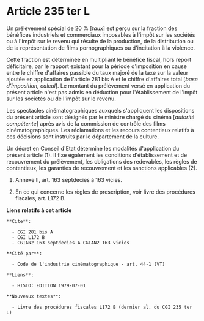# Article 235 ter L

Un prélèvement spécial de 20 % [*taux*] est perçu sur la fraction des bénéfices industriels et commerciaux imposables à
l'impôt sur les sociétés ou à l'impôt sur le revenu qui résulte de la production, de la distribution ou de la représentation
de films pornographiques ou d'incitation à la violence.

Cette fraction est déterminée en multipliant le bénéfice fiscal, hors report déficitaire, par le rapport existant pour la
période d'imposition en cause entre le chiffre d'affaires passible du taux majoré de la taxe sur la valeur ajoutée en
application de l'article 281 bis A et le chiffre d'affaires total [*base d'imposition, calcul*].     Le montant du
prélèvement versé en application du présent article n'est pas admis en déduction pour l'établissement de l'impôt sur les
sociétés ou de l'impôt sur le revenu.

Les spectacles cinématographiques auxquels s'appliquent les dispositions du présent article sont désignés par le ministre
chargé du cinéma [*autorité compétente*] après avis de la commission de contrôle des films cinématographiques. Les
réclamations et les recours contentieux relatifs à ces décisions sont instruits par le département de la culture.

Un décret en Conseil d'Etat détermine les modalités d'application du présent article (1). Il fixe également les conditions
d'établissement et de recouvrement du prélèvement, les obligations des redevables, les règles de contentieux, les garanties
de recouvrement et les sanctions applicables (2).

1)  Annexe II, art. 163 septdecies à 163 vicies.

2)  En ce qui concerne les règles de prescription, voir livre des procédures fiscales, art. L172 B.

**Liens relatifs à cet article**

	**Cite**:

	  - CGI 281 bis A
	  - CGI L172 B
	  - CGIAN2 163 septdecies A CGIAN2 163 vicies

	**Cité par**:

	  - Code de l'industrie cinématographique - art. 44-1 (VT)

	**Liens**:

	  - HISTO: EDITION 1979-07-01

	**Nouveaux textes**:

	  - Livre des procédures fiscales L172 B (dernier al. du CGI 235 ter L)
